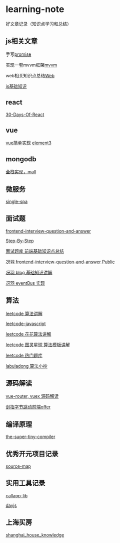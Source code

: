 # learning-note
好文章记录（知识点学习和总结）

## js相关文章

手写[promise](https://github.com/leocoder351/my-promise)

实现一套mvvm框架[mvvm](https://github.com/YvetteLau/Step-By-Step)

web相关知识点总结[Web](https://github.com/qianguyihao/Web)

[js基础知识]()




## react

[30-Days-Of-React](https://github.com/Asabeneh/30-Days-Of-React)

## vue

[vue简单实现](https://github.com/cuixiaorui/mini-vue)
[element3](https://github.com/hug-sun/element3)

## mongodb
[全栈实现，mall](https://github.com/macrozheng/mall)

## 微服务

[single-spa](https://github.com/single-spa/single-spa)

## 面试题

[frontend-interview-question-and-answer](https://github.com/mqyqingfeng/frontend-interview-question-and-answer)

[Step-By-Step](https://github.com/YvetteLau/Step-By-Step)

[面试题库 前端基础知识点总结](https://github.com/haizlin/fe-interview)

[冴羽 frontend-interview-question-and-answer
Public](https://github.com/mqyqingfeng/frontend-interview-question-and-answer)

[冴羽 blog 基础知识讲解](https://github.com/mqyqingfeng/Blog)

[冴羽 eventBus 实现](https://github.com/mqyqingfeng/EventEmitter)

## 算法

[leetcode 算法讲解](https://github.com/azl397985856/leetcode)

[leetcode-javascript](https://github.com/sl1673495/leetcode-javascript)

[leetcode 花花算法讲解](https://space.bilibili.com/9880352)

[leetcode 图灵星球 算法模板讲解](https://space.bilibili.com/282739748/channel/seriesdetail?sid=281259)

[leetcode 热门题库](https://github.com/CyC2018/CS-Notes/blob/master/notes/Leetcode%20%E9%A2%98%E8%A7%A3%20-%20%E7%9B%AE%E5%BD%95.md)

[labuladong 算法小抄](https://github.com/labuladong/fucking-algorithm)


## 源码解读

[vue-router, vuex 源码解读](https://github.com/cobish/code-analysis)

[剑指字节跳动前端offer](https://github.com/MengZhaoFly/sword-byteDance-fe)


## 编译原理

[the-super-tiny-compiler](https://github.com/jamiebuilds/the-super-tiny-compiler)

## 优秀开元项目记录

[source-map](https://github.com/macrozheng/mall)

## 实用工具记录

[callapp-lib](https://github.com/eligrey/FileSaver.js)

[dayjs](https://github.com/iamkun/dayjs)

## 上海买房

[shanghai_house_knowledge](https://github.com/ayuer/shanghai_house_knowledge)











